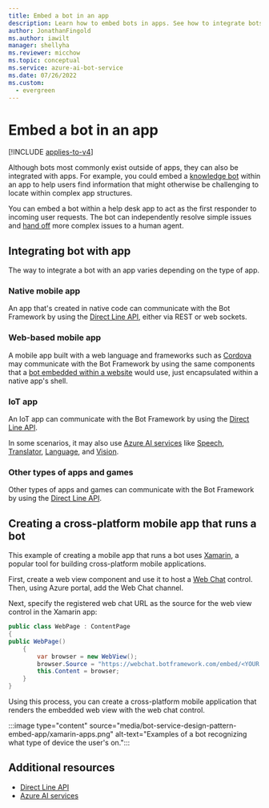 ```yaml
---
title: Embed a bot in an app
description: Learn how to embed bots in apps. See how to integrate bots with native mobile apps, web-based mobile apps, IoT apps, and other app types. View sample code.
author: JonathanFingold
ms.author: iawilt
manager: shellyha
ms.reviewer: micchow
ms.topic: conceptual
ms.service: azure-ai-bot-service
ms.date: 07/26/2022
ms.custom:
  - evergreen
---
```


# Embed a bot in an app

[!INCLUDE [applies-to-v4](includes/applies-to-v4-current.md)]

Although bots most commonly exist outside of apps, they can also be integrated with apps. For example, you could embed a [knowledge bot](bot-service-design-pattern-knowledge-base.md) within an app to help users find information that might otherwise be challenging to locate within complex app structures.

You can embed a bot within a help desk app to act as the first responder to incoming user requests.
The bot can independently resolve simple issues and [hand off](bot-service-design-pattern-handoff-human.md) more complex issues to a human agent.

## Integrating bot with app

The way to integrate a bot with an app varies depending on the type of app.

### Native mobile app

An app that's created in native code can communicate with the Bot Framework by using the [Direct Line API][directLineAPI], either via REST or web sockets.

### Web-based mobile app

A mobile app built with a web language and frameworks such as [Cordova](https://cordova.apache.org/) may communicate with the Bot Framework by using the same components that a [bot embedded within a website](bot-service-design-pattern-embed-web-site.md) would use, just encapsulated within a native app's shell.

### IoT app

An IoT app can communicate with the Bot Framework by using the [Direct Line API][directLineAPI].

In some scenarios, it may also use [Azure AI services](/azure/ai-services/) like [Speech](/azure/ai-services/speech-service/), [Translator](/azure/ai-services/translator/), [Language](/azure/ai-services/language-service/), and [Vision](/azure/ai-services/computer-vision/).

### Other types of apps and games

Other types of apps and games can communicate with the Bot Framework by using the [Direct Line API][directLineAPI].

## Creating a cross-platform mobile app that runs a bot

This example of creating a mobile app that runs a bot uses [Xamarin](https://www.xamarin.com/), a popular tool for building cross-platform mobile applications.

First, create a web view component and use it to host a [Web Chat](https://github.com/Microsoft/BotFramework-WebChat) control. Then, using Azure portal, add the Web Chat channel.

Next, specify the registered web chat URL as the source for the web view control in the Xamarin app:

```csharp
public class WebPage : ContentPage
{
public WebPage()
    {
        var browser = new WebView();
        browser.Source = "https://webchat.botframework.com/embed/<YOUR SECRET KEY HERE>";
        this.Content = browser;
    }
}
```

Using this process, you can create a cross-platform mobile application that renders the embedded web view with the web chat control.

:::image type="content" source="media/bot-service-design-pattern-embed-app/xamarin-apps.png" alt-text="Examples of a bot recognizing what type of device the user's on.":::

## Additional resources

- [Direct Line API][directLineAPI]
- [Azure AI services](/azure/ai-services/)

[directLineAPI]: https://docs.botframework.com/restapi/directline3/#navtitle
